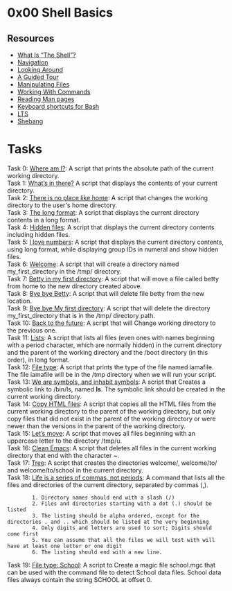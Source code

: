 # 0x00 Shell Basics</br>
## Resources</br>
+ [What Is “The Shell”?](http://linuxcommand.org/lc3_lts0010.php)
+ [Navigation](http://linuxcommand.org/lc3_lts0020.php)
+ [Looking Around](http://linuxcommand.org/lc3_lts0030.php)
+ [A Guided Tour](http://linuxcommand.org/lc3_lts0040.php)
+ [Manipulating Files](http://linuxcommand.org/lc3_lts0050.php)
+ [Working With Commands](http://linuxcommand.org/lc3_lts0060.php)
+ [Reading Man pages](http://linuxcommand.org/lc3_man_pages/man1.html)
+ [Keyboard shortcuts for Bash](https://www.howtogeek.com/181/keyboard-shortcuts-for-bash-command-shell-for-ubuntu-debian-suse-redhat-linux-etc/)
+ [LTS](https://wiki.ubuntu.com/LTS)
+ [Shebang](https://en.wikipedia.org/wiki/Shebang_%28Unix%29)
# Tasks </b>
Task 0: [Where am I?](https://github.com/Hiluhree/alx-system_engineering-devops/blob/master/0x00-shell_basics/0-current_working_directory): A script that prints the absolute path of the current working directory.</br>
Task 1: [What’s in there?](https://github.com/Hiluhree/alx-system_engineering-devops/blob/master/0x00-shell_basics/1-listit) A script that displays the contents of your current directory. </br>
Task 2: [There is no place like home](https://github.com/Hiluhree/alx-system_engineering-devops/blob/master/0x00-shell_basics/2-bring_me_home): A script that changes the working directory to the user's home directory.</br>
Task 3: [The long format](https://github.com/Hiluhree/alx-system_engineering-devops/blob/master/0x00-shell_basics/3-listfiles): A script that displays the current directory contents in a long format.</br>
Task 4: [Hidden files](https://github.com/Hiluhree/alx-system_engineering-devops/blob/master/0x00-shell_basics/4-listmorefiles): A script that displays the current directory contents including hidden files.</br>
Task 5: [I love numbers](https://github.com/Hiluhree/alx-system_engineering-devops/blob/master/0x00-shell_basics/5-listfilesdigitonly): A script that displays the current directory contents, using long format, while displaying group IDs in numeral and show hidden files.</br>
Task 6: [Welcome](https://github.com/Hiluhree/alx-system_engineering-devops/blob/master/0x00-shell_basics/6-firstdirectory): A script that will create a directory named my_first_directory in the /tmp/ directory.</br>
Task 7: [Betty in my first directory](https://github.com/Hiluhree/alx-system_engineering-devops/blob/master/0x00-shell_basics/7-movethatfile): A script that will move a file called betty from home to the new directory created above.</br>
Task 8: [Bye bye Betty](https://github.com/Hiluhree/alx-system_engineering-devops/blob/master/0x00-shell_basics/8-firstdelete): A script that will delete file betty from the new location.</br>
Task 9: [Bye bye My first directory](https://github.com/Hiluhree/alx-system_engineering-devops/blob/master/0x00-shell_basics/9-firstdirdeletion): A script that will delete the directory my_first_directory that is in the /tmp/ directory path.</br>
Task 10: [Back to the future](https://github.com/Hiluhree/alx-system_engineering-devops/blob/master/0x00-shell_basics/10-back): A script that will Change working directory to the previous one.</br>
Task 11: [Lists](https://github.com/Hiluhree/alx-system_engineering-devops/blob/master/0x00-shell_basics/11-lists): A script that lists all files (even ones with names beginning with a period character, which are normally hidden) in the current directory and the parent of the working directory and the /boot directory (in this order), in long format.</br>
Task 12: [File type](https://github.com/Hiluhree/alx-system_engineering-devops/blob/master/0x00-shell_basics/12-file_type): A script that prints the type of the file named iamafile. The file iamafile will be in the /tmp directory when we will run your script.</br>
Task 13: [We are symbols, and inhabit symbols](https://github.com/Hiluhree/alx-system_engineering-devops/blob/master/0x00-shell_basics/13-symbolic_link): A script that Creates a symbolic link to /bin/ls, named __ls__. The symbolic link should be created in the current working directory.</br>
Task 14: [Copy HTML files](https://github.com/Hiluhree/alx-system_engineering-devops/blob/master/0x00-shell_basics/14-copy_html): A script that copies all the HTML files from the current working directory to the parent of the working directory, but only copy files that did not exist in the parent of the working directory or were newer than the versions in the parent of the working directory.</br>
Task 15: [Let’s move](https://github.com/Hiluhree/alx-system_engineering-devops/blob/master/0x00-shell_basics/100-lets_move): A script that moves all files beginning with an uppercase letter to the directory /tmp/u.</br>
Task 16: [Clean Emacs](https://github.com/Hiluhree/alx-system_engineering-devops/blob/master/0x00-shell_basics/101-clean_emacs): A script that deletes all files in the current working directory that end with the character ~.</br>
Task 17: [Tree](https://github.com/Hiluhree/alx-system_engineering-devops/blob/master/0x00-shell_basics/102-tree): A script that creates the directories welcome/, welcome/to/ and welcome/to/school in the current directory.</br>
Task 18: [Life is a series of commas, not periods](https://github.com/Hiluhree/alx-system_engineering-devops/blob/master/0x00-shell_basics/103-commas): A command that lists all the files and directories of the current directory, separated by commas (,).

            1. Directory names should end with a slash (/)
            2. Files and directories starting with a dot (.) should be listed
            3. The listing should be alpha ordered, except for the directories . and .. which should be listed at the very beginning
            4. Only digits and letters are used to sort; Digits should come first
            5. You can assume that all the files we will test with will have at least one letter or one digit
            6. The listing should end with a new line.
Task 19: [File type: School](https://github.com/Hiluhree/alx-system_engineering-devops/blob/master/0x00-shell_basics/school): A script to Create a magic file school.mgc that can be used with the command file to detect School data files. School data files always contain the string SCHOOL at offset 0.</br>
